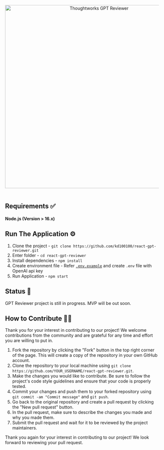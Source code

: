 <div align="center">
  <img src="https://images.ctfassets.net/a0typynlh1op/1Gdj71EIOOUBL6Bt30vgyM/5a070de0efbc26c970a035189e3ee9eb/Group_13411.png?fl=progressive" alt="Thoughtworks GPT Reviewer" style="width: 600px;" />
</div>

<br/>

## Requirements ✅

#### Node.js (Version > 16.x)

## Run The Application ⚙️

1. Clone the project - `git clone https://github.com/kd100100/react-gpt-reviewer.git`
2. Enter folder - `cd react-gpt-reviewer`
3. Install dependencies - `npm install`
4. Create environment file - Refer [`.env.example`](https://github.com/kd100100/react-gpt-reviewer/blob/main/.env.example) and create `.env` file with OpenAI api key
5. Run Application - `npm start`

## Status 🚧

GPT Reviewer project is still in progress. MVP will be out soon.

## How to Contribute 👨‍💻

Thank you for your interest in contributing to our project! We welcome contributions from the community and are grateful for any time and effort you are willing to put in.

1. Fork the repository by clicking the "Fork" button in the top right corner of the page. This will create a copy of the repository in your own GitHub account.
2. Clone the repository to your local machine using `git clone https://github.com/YOUR_USERNAME/react-gpt-reviewer.git`.
3. Make the changes you would like to contribute. Be sure to follow the project's code style guidelines and ensure that your code is properly tested.
4. Commit your changes and push them to your forked repository using `git commit -am "Commit message"` and `git push`.
5. Go back to the original repository and create a pull request by clicking the "New pull request" button.
6. In the pull request, make sure to describe the changes you made and why you made them.
7. Submit the pull request and wait for it to be reviewed by the project maintainers.

Thank you again for your interest in contributing to our project! We look forward to reviewing your pull request.
